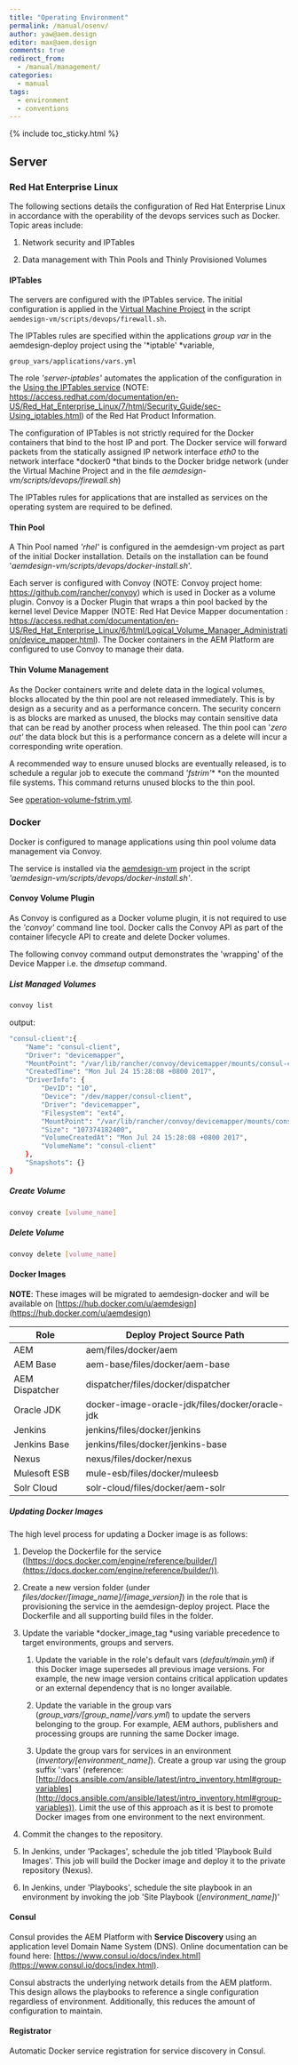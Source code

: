 ```yaml
---
title: "Operating Environment"
permalink: /manual/osenv/
author: yaw@aem.design
editor: max@aem.design
comments: true
redirect_from:
  - /manual/management/
categories:
  - manual
tags:
  - environment
  - conventions
---
```


{% include toc_sticky.html %}

## Server

### Red Hat Enterprise Linux

The following sections details the configuration of Red Hat Enterprise Linux in accordance with the operability of the devops services such as Docker. Topic areas include:

1. Network security and IPTables

2. Data management with Thin Pools and Thinly Provisioned Volumes

#### IPTables

The servers are configured with the IPTables service. The initial configuration is applied in the [Virtual Machine Project](#heading=h.rocwy889w6ac) in the script ```aemdesign-vm/scripts/devops/firewall.sh```.

The IPTables rules are specified within the applications *group var* in the aemdesign-deploy project using the '*iptable' *variable,

```
group_vars/applications/vars.yml
```

The role *'server-iptables'* automates the application of the configuration in the [Using the IPTables service](https://access.redhat.com/documentation/en-US/Red_Hat_Enterprise_Linux/7/html/Security_Guide/sec-Using_iptables.html) (NOTE:  https://access.redhat.com/documentation/en-US/Red_Hat_Enterprise_Linux/7/html/Security_Guide/sec-Using_iptables.html) of the Red Hat Product Information.

The configuration of IPTables is not strictly required for the Docker containers that bind to the host IP and port. The Docker service will forward packets from the statically assigned IP network interface *eth0* to the network interface *docker0 *that binds to the Docker bridge network (under the Virtual Machine Project and in the file  *aemdesign-vm/scripts/devops/firewall.sh*)

The IPTables rules for applications that are installed as services on the operating system are required to be defined.

#### Thin Pool

A Thin Pool named *'rhel'* is configured in the aemdesign-vm project as part of the initial Docker installation. Details on the installation can be found '*aemdesign-vm/scripts/devops/docker-install.sh*'.

Each server is configured with Convoy (NOTE:  Convoy project home: https://github.com/rancher/convoy) which is used in Docker as a volume plugin. Convoy is a Docker Plugin that wraps a thin pool backed by the kernel level Device Mapper (NOTE:  Red Hat Device Mapper documentation : https://access.redhat.com/documentation/en-US/Red_Hat_Enterprise_Linux/6/html/Logical_Volume_Manager_Administration/device_mapper.html). The Docker containers in the AEM Platform are configured to use Convoy to manage their data.

#### Thin Volume Management

As the Docker containers write and delete data in the logical volumes, blocks allocated by the thin pool are not released immediately. This is by design as a security and as a performance concern. The security concern is as blocks are marked as unused, the blocks may contain sensitive data that can be read by another process when released. The thin pool can '*zero out'* the data block but this is a performance concern as a delete will incur a corresponding write operation.

A recommended way to ensure unused blocks are eventually released, is to schedule a regular job to execute the command *'fstrim'** *on the mounted file systems. This command returns unused blocks to the thin pool.

See [operation-volume-fstrim.yml](#heading=h.4v3bfwjhvfhq).

### Docker

Docker is configured to manage applications using thin pool volume data management via Convoy.

The service is installed via the [aemdesign-vm](#heading=h.rocwy889w6ac) project in the script *'aemdesign-vm/scripts/devops/docker-install.sh'*.

#### Convoy Volume Plugin

As Convoy is configured as a Docker volume plugin, it is not required to use the *'convoy'* command line tool. Docker calls the Convoy API as part of the container lifecycle API to create and delete Docker volumes.

The following convoy command output demonstrates the 'wrapping' of the Device Mapper i.e. the *dmsetup* command.

##### List Managed Volumes

```bash
convoy list
```

output:

```bash
"consul-client":{
	"Name": "consul-client",
	"Driver": "devicemapper",
	"MountPoint": "/var/lib/rancher/convoy/devicemapper/mounts/consul-client",
	"CreatedTime": "Mon Jul 24 15:28:08 +0800 2017",
	"DriverInfo": {
		"DevID": "10",
		"Device": "/dev/mapper/consul-client",
		"Driver": "devicemapper",
		"Filesystem": "ext4",
		"MountPoint": "/var/lib/rancher/convoy/devicemapper/mounts/consul-client",
		"Size": "107374182400",
		"VolumeCreatedAt": "Mon Jul 24 15:28:08 +0800 2017",
		"VolumeName": "consul-client"
	},
	"Snapshots": {}
}
```

##### Create Volume

```bash
convoy create [volume_name]
```


##### Delete Volume

```bash
convoy delete [volume_name]
```


#### Docker Images

**NOTE**: These images will be migrated to aemdesign-docker and will be available on [https://hub.docker.com/u/aemdesign](https://hub.docker.com/u/aemdesign)

| Role                            | Deploy Project Source Path                  |
|---------------------------------|---------------------------------------------|
| AEM                             | aem/files/docker/aem                     |
| AEM Base                        | aem-base/files/docker/aem-base              |
| AEM Dispatcher                  | dispatcher/files/docker/dispatcher |
| Oracle JDK                      | docker-image-oracle-jdk/files/docker/oracle-jdk |
| Jenkins                         | jenkins/files/docker/jenkins |
| Jenkins Base                    | jenkins/files/docker/jenkins-base |
| Nexus                           | nexus/files/docker/nexus |
| Mulesoft ESB                    | mule-esb/files/docker/muleesb |
| Solr Cloud                      | solr-cloud/files/docker/aem-solr |


##### Updating Docker Images

The high level process for updating a Docker image is as follows:

1. Develop the Dockerfile for the service ([https://docs.docker.com/engine/reference/builder/](https://docs.docker.com/engine/reference/builder/)).

2. Create a new version folder (under *files/docker/[image_name]/[image_version]*) in the role that is provisioning the service in the aemdesign-deploy project. Place the Dockerfile and all supporting build files in the folder.

3. Update the variable *docker_image_tag *using variable precedence to target environments, groups and servers.

    1. Update the variable in the role's default vars (*default/main.yml*) if this Docker image supersedes all previous image versions. For example, the new image version contains critical application updates or an external dependency that is no longer available.

    2. Update the variable in the group vars (*group_vars/[group_name]/vars.yml*) to update the servers belonging to the group. For example, AEM authors, publishers and processing groups are running the same Docker image.

    3. Update the group vars for services in an environment (*inventory/[environment_name]*). Create a group var using the group suffix ':vars' (reference: [http://docs.ansible.com/ansible/latest/intro_inventory.html#group-variables](http://docs.ansible.com/ansible/latest/intro_inventory.html#group-variables)). Limit the use of this approach as it is best to promote Docker images from one environment to the next environment.

4. Commit the changes to the repository.

5. In Jenkins, under 'Packages',  schedule the job titled 'Playbook Build Images'. This job will build the Docker image and deploy it to the private repository (Nexus).

6. In Jenkins, under 'Playbooks', schedule the site playbook in an environment by invoking the job 'Site Playbook (*[environment_name]*)'

#### Consul

Consul provides the AEM Platform with **Service Discovery** using an application level Domain Name System (DNS). Online documentation can be found here: [https://www.consul.io/docs/index.html](https://www.consul.io/docs/index.html).

Consul abstracts the underlying network details from the AEM platform. This design allows the playbooks to reference a single configuration regardless of environment. Additionally, this reduces the amount of configuration to maintain.

#### Registrator

Automatic Docker service registration for service discovery in Consul.
